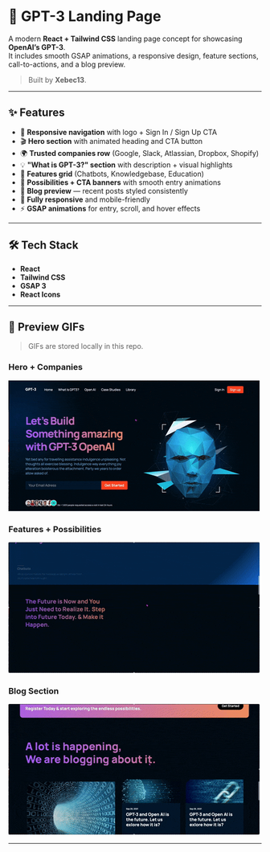 # 🤖 GPT-3 Landing Page

A modern **React + Tailwind CSS** landing page concept for showcasing **OpenAI’s GPT-3**.  
It includes smooth GSAP animations, a responsive design, feature sections, call-to-actions, and a blog preview.

> Built by **Xebec13**.

---

## ✨ Features

- 🧭 **Responsive navigation** with logo + Sign In / Sign Up CTA
- 🎬 **Hero section** with animated heading and CTA button
- 🌍 **Trusted companies row** (Google, Slack, Atlassian, Dropbox, Shopify)
- 💡 **"What is GPT-3?" section** with description + visual highlights
- 🚀 **Features grid** (Chatbots, Knowledgebase, Education)
- 🎨 **Possibilities + CTA banners** with smooth entry animations
- 📰 **Blog preview** — recent posts styled consistently
- 📱 **Fully responsive** and mobile-friendly
- ⚡ **GSAP animations** for entry, scroll, and hover effects

---

## 🛠 Tech Stack

- **React**  
- **Tailwind CSS**  
- **GSAP 3**  
- **React Icons**

---

## 🎥 Preview GIFs

> GIFs are stored locally in this repo.

### Hero + Companies
![GPT-3 Hero](./src/assets/gifs/chat.gif)

### Features + Possibilities
![GPT-3 Features](./src/assets/gifs/chat2.gif)

### Blog Section
![GPT-3 Blog](./src/assets/gifs/chat3.gif)

---
